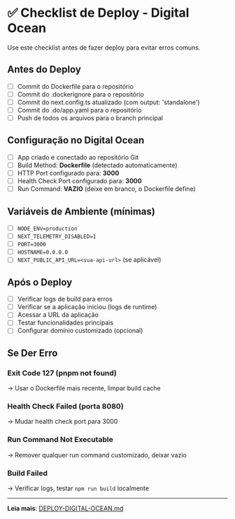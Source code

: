 # ✅ Checklist de Deploy - Digital Ocean

Use este checklist antes de fazer deploy para evitar erros comuns.

## Antes do Deploy

- [ ] Commit do Dockerfile para o repositório
- [ ] Commit do .dockerignore para o repositório  
- [ ] Commit do next.config.ts atualizado (com output: 'standalone')
- [ ] Commit do .do/app.yaml para o repositório
- [ ] Push de todos os arquivos para o branch principal

## Configuração no Digital Ocean

- [ ] App criado e conectado ao repositório Git
- [ ] Build Method: **Dockerfile** (detectado automaticamente)
- [ ] HTTP Port configurado para: **3000**
- [ ] Health Check Port configurado para: **3000**
- [ ] Run Command: **VAZIO** (deixe em branco, o Dockerfile define)

## Variáveis de Ambiente (mínimas)

- [ ] `NODE_ENV=production`
- [ ] `NEXT_TELEMETRY_DISABLED=1`
- [ ] `PORT=3000`
- [ ] `HOSTNAME=0.0.0.0`
- [ ] `NEXT_PUBLIC_API_URL=<sua-api-url>` (se aplicável)

## Após o Deploy

- [ ] Verificar logs de build para erros
- [ ] Verificar se a aplicação iniciou (logs de runtime)
- [ ] Acessar a URL da aplicação
- [ ] Testar funcionalidades principais
- [ ] Configurar domínio customizado (opcional)

## Se Der Erro

### Exit Code 127 (pnpm not found)
→ Usar o Dockerfile mais recente, limpar build cache

### Health Check Failed (porta 8080)
→ Mudar health check port para 3000

### Run Command Not Executable
→ Remover qualquer run command customizado, deixar vazio

### Build Failed
→ Verificar logs, testar `npm run build` localmente

---

**Leia mais**: [DEPLOY-DIGITAL-OCEAN.md](./DEPLOY-DIGITAL-OCEAN.md)
